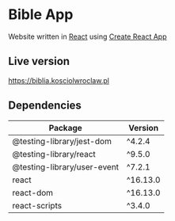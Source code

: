 # Bible App

Website written in [React](https://github.com/facebook/react) using [Create React App](https://github.com/facebook/create-react-app)

## Live version

https://biblia.kosciolwroclaw.pl

## Dependencies

Package | Version
--- | ---
@testing-library/jest-dom | ^4.2.4
@testing-library/react | ^9.5.0
@testing-library/user-event | ^7.2.1
react | ^16.13.0
react-dom | ^16.13.0
react-scripts | ^3.4.0
